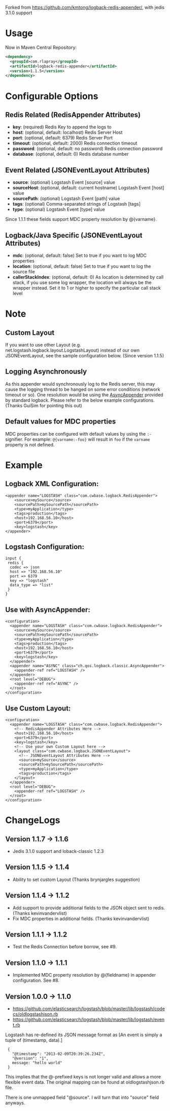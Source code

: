 Forked from https://github.com/kmtong/logback-redis-appender/, with jedis 3.1.0 support 

# Usage

Now in Maven Central Repository:

```xml
<dependency>
  <groupId>com.rlapray</groupId>
  <artifactId>logback-redis-appender</artifactId>
  <version>1.1.5</version>
</dependency>
```

# Configurable Options

## Redis Related (RedisAppender Attributes)

* **key**: (required) Redis Key to append the logs to
* **host**: (optional, default: localhost) Redis Server Host 
* **port**: (optional, default: 6379) Redis Server Port 
* **timeout**: (optional, default: 2000) Redis connection timeout 
* **password**: (optional, default: no password) Redis connection password 
* **database**: (optional, default: 0) Redis database number 

## Event Related (JSONEventLayout Attributes)

* **source**: (optional) Logstash Event [source] value
* **sourceHost**: (optional, default: current hostname) Logstash Event [host] value 
* **sourcePath**: (optional) Logstash Event [path] value
* **tags**: (optional) Comma-separated strings of Logstash [tags]
* **type**: (optional) Logstash Event [type] value

Since 1.1.1 these fields support MDC property resolution by @{varname}.

## Logback/Java Specific (JSONEventLayout Attributes)

* **mdc**: (optional, default: false) Set to true if you want to log MDC properties 
* **location**: (optional, default: false) Set to true if you want to log the source file 
* **callerStackIndex**: (optional, default: 0) As location is determined by call stack, if you use some
  log wrapper, the location will always be the wrapper instead. 
  Set it to 1 or higher to specify the particular call stack level 

# Note
## Custom Layout

If you want to use other Layout (e.g. net.logstash.logback.layout.LogstashLayout) instead of our
own JSONEventLayout, see the sample configuration below.  (Since version 1.1.5)

## Logging Asynchronously

As this appender would synchronously log to the Redis server, this may cause the logging thread
to be hanged on some error conditions (network timeout or so).  One resolution would be using the 
[AsyncAppender](http://logback.qos.ch/manual/appenders.html#AsyncAppender) provided by standard 
logback. Please refer to the below example configurations.
(Thanks GuiSim for pointing this out) 

## Default values for MDC properties
MDC properties can be configured with default values by using the `:-` signifier. For example: `@{varname:-foo}` will result in `foo` if the `varname` property is not defined.

# Example

## Logback XML Configuration:

    <appender name="LOGSTASH" class="com.cwbase.logback.RedisAppender">
        <source>mySource</source>
        <sourcePath>mySourcePath</sourcePath>
        <type>myApplication</type>
        <tags>production</tags>
        <host>192.168.56.10</host>
        <port>6379</port>
        <key>logstash</key>
    </appender>

## Logstash Configuration:

    input {
     redis {
      codec => json
      host => "192.168.56.10"
      port => 6379
      key => "logstash"
      data_type => "list"
     }
    }

## Use with AsyncAppender:

    <configuration>
      <appender name="LOGSTASH" class="com.cwbase.logback.RedisAppender">
        <source>mySource</source>
        <sourcePath>mySourcePath</sourcePath>
        <type>myApplication</type>
        <tags>production</tags>
        <host>192.168.56.10</host>
        <port>6379</port>
        <key>logstash</key>
      </appender>
      <appender name="ASYNC" class="ch.qos.logback.classic.AsyncAppender">
        <appender-ref ref="LOGSTASH" />
      </appender>
      <root level="DEBUG">
        <appender-ref ref="ASYNC" />
      </root>
    </configuration>

## Use Custom Layout:

    <configuration>
	  <appender name="LOGSTASH" class="com.cwbase.logback.RedisAppender">
	    <!-- RedisAppender Attributes Here -->
        <host>192.168.56.10</host>
        <port>6379</port>
        <key>logstash</key>
        <!-- Use your own Custom Layout here -->
		<layout class="com.cwbase.logback.JSONEventLayout">
	      <!-- JSONEventLayout Attributes Here -->
          <source>mySource</source>
          <sourcePath>mySourcePath</sourcePath>
          <type>myApplication</type>
          <tags>production</tags>
		</layout>
	  </appender>
      <root level="DEBUG">
        <appender-ref ref="LOGSTASH" />
      </root>
    </configuration>

# ChangeLogs

## Version 1.1.7 -> 1.1.6

* Jedis 3.1.0 support and loback-classic 1.2.3

## Version 1.1.5 -> 1.1.4

* Ability to set custom Layout (Thanks brynjargles suggestion)

## Version 1.1.4 -> 1.1.2

* Add support to provide additional fields to the JSON object sent to redis. (Thanks kevinvandervlist)
* Fix MDC properties in additional fields. (Thanks kevinvandervlist)

## Version 1.1.1 -> 1.1.2

* Test the Redis Connection before borrow, see #9.

## Version 1.1.0 -> 1.1.1

* Implemented MDC property resolution by @{fieldname} in appender configuration.  See #8.

## Version 1.0.0 -> 1.1.0

* https://github.com/elasticsearch/logstash/blob/master/lib/logstash/codecs/oldlogstashjson.rb
* https://github.com/elasticsearch/logstash/blob/master/lib/logstash/event.rb

Logstash has re-defined its JSON message format as
[An event is simply a tuple of (timestamp, data).] 

     {
       "@timestamp": "2013-02-09T20:39:26.234Z",
       "@version": "1",
       message: "hello world"
     }

This implies that the @-prefixed keys is not longer valid and allows a more flexible event data.
The original mapping can be found at oldlogstashjson.rb file.

There is one unmapped field "@source".  I will turn that into "source" field anyways.


